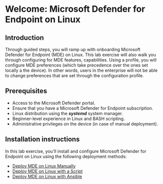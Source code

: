 # Welcome: Microsoft Defender for Endpoint on Linux

## Introduction
Through guided steps, you will ramp up with onboarding Microsoft Defender for Endpoint (MDE) on Linux. 
This lab exercise will also walk you through configuring for MDE features, capabilities. Using a profile, you will configure MDE preferences (which take precedence over the ones set locally a the device). In other words, users in the enterprise will not be able to change preferences that are set through the configuration profile.


## Prerequisites
- Access to the Microsoft Defender portal.
- Ensure that you have a Microsoft Defender for Endpoint subscription.
- Linux distribution using the **_systemd_** system manager.
- Beginner-level experience in Linux and BASH scripting.
- Administrative privileges on the device (in case of manual deployment).

## Installation instructions
In this lab exercise, you'll install and configure Microsoft Defender for Endpoint on Linux using the following deployment methods:
- [Deploy MDE on Linux Manually](./ManualOnboarding/README.md)
- [Deploy MDE on Linux with a Script](./ScriptOnboarding/README.md)
- [Deploy MDE on Linux with Ansible](./AnsibleOnboarding/README.md)
